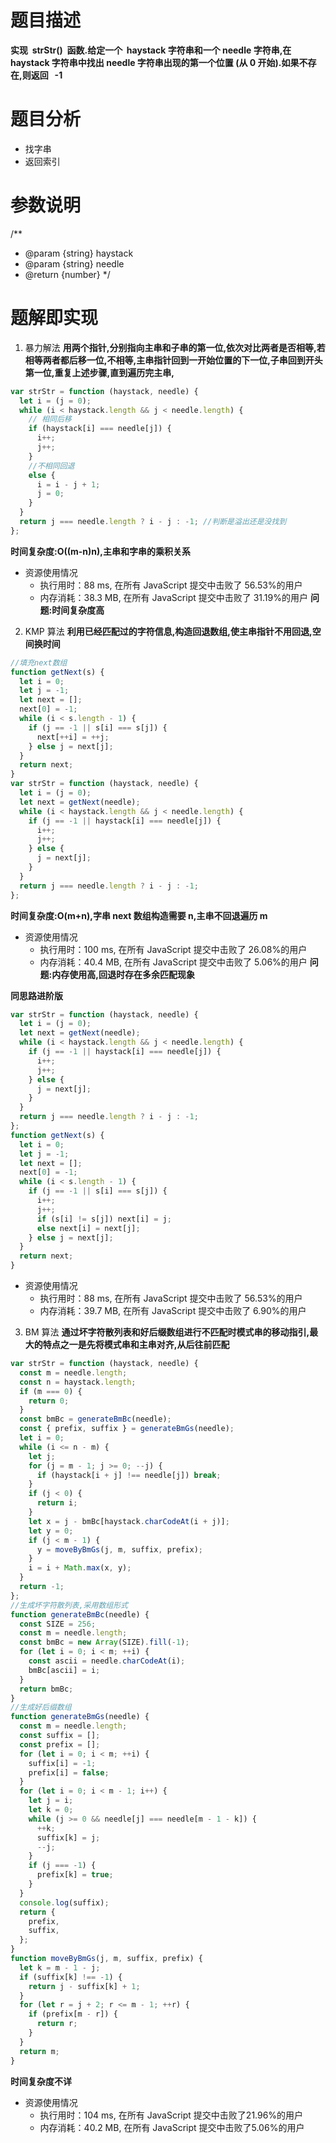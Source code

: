 # 题目描述

**实现  strStr()  函数.给定一个  haystack 字符串和一个 needle 字符串,在 haystack 字符串中找出 needle 字符串出现的第一个位置 (从 0 开始).如果不存在,则返回   -1**

# 题目分析

- 找字串
- 返回索引

# 参数说明

/\*\*

- @param {string} haystack
- @param {string} needle
- @return {number}
  \*/

# 题解即实现

1. 暴力解法
   **用两个指针,分别指向主串和子串的第一位,依次对比两者是否相等,若相等两者都后移一位,不相等,主串指针回到一开始位置的下一位,子串回到开头第一位,重复上述步骤,直到遍历完主串,**

```js
var strStr = function (haystack, needle) {
  let i = (j = 0);
  while (i < haystack.length && j < needle.length) {
    // 相同后移
    if (haystack[i] === needle[j]) {
      i++;
      j++;
    }
    //不相同回退
    else {
      i = i - j + 1;
      j = 0;
    }
  }
  return j === needle.length ? i - j : -1; //判断是溢出还是没找到
};
```

**时间复杂度:O((m-n)n),主串和字串的乘积关系**

- 资源使用情况
  - 执行用时：88 ms, 在所有 JavaScript 提交中击败了 56.53%的用户
  - 内存消耗：38.3 MB, 在所有 JavaScript 提交中击败了 31.19%的用户
    **问题:时间复杂度高**

2. KMP 算法
   **利用已经匹配过的字符信息,构造回退数组,使主串指针不用回退,空间换时间**

```js
//填充next数组
function getNext(s) {
  let i = 0;
  let j = -1;
  let next = [];
  next[0] = -1;
  while (i < s.length - 1) {
    if (j == -1 || s[i] === s[j]) {
      next[++i] = ++j;
    } else j = next[j];
  }
  return next;
}
var strStr = function (haystack, needle) {
  let i = (j = 0);
  let next = getNext(needle);
  while (i < haystack.length && j < needle.length) {
    if (j == -1 || haystack[i] === needle[j]) {
      i++;
      j++;
    } else {
      j = next[j];
    }
  }
  return j === needle.length ? i - j : -1;
};
```

**时间复杂度:O(m+n),字串 next 数组构造需要 n,主串不回退遍历 m**

- 资源使用情况
  - 执行用时：100 ms, 在所有 JavaScript 提交中击败了 26.08%的用户
  - 内存消耗：40.4 MB, 在所有 JavaScript 提交中击败了 5.06%的用户
    **问题:内存使用高,回退时存在多余匹配现象**

**同思路进阶版**

```js
var strStr = function (haystack, needle) {
  let i = (j = 0);
  let next = getNext(needle);
  while (i < haystack.length && j < needle.length) {
    if (j == -1 || haystack[i] === needle[j]) {
      i++;
      j++;
    } else {
      j = next[j];
    }
  }
  return j === needle.length ? i - j : -1;
};
function getNext(s) {
  let i = 0;
  let j = -1;
  let next = [];
  next[0] = -1;
  while (i < s.length - 1) {
    if (j == -1 || s[i] === s[j]) {
      i++;
      j++;
      if (s[i] != s[j]) next[i] = j;
      else next[i] = next[j];
    } else j = next[j];
  }
  return next;
}
```

- 资源使用情况
  - 执行用时：88 ms, 在所有 JavaScript 提交中击败了 56.53%的用户
  - 内存消耗：39.7 MB, 在所有 JavaScript 提交中击败了 6.90%的用户

3. BM 算法
   **通过坏字符散列表和好后缀数组进行不匹配时模式串的移动指引,最大的特点之一是先将模式串和主串对齐,从后往前匹配**

```js
var strStr = function (haystack, needle) {
  const m = needle.length;
  const n = haystack.length;
  if (m === 0) {
    return 0;
  }
  const bmBc = generateBmBc(needle);
  const { prefix, suffix } = generateBmGs(needle);
  let i = 0;
  while (i <= n - m) {
    let j;
    for (j = m - 1; j >= 0; --j) {
      if (haystack[i + j] !== needle[j]) break;
    }
    if (j < 0) {
      return i;
    }
    let x = j - bmBc[haystack.charCodeAt(i + j)];
    let y = 0;
    if (j < m - 1) {
      y = moveByBmGs(j, m, suffix, prefix);
    }
    i = i + Math.max(x, y);
  }
  return -1;
};
//生成坏字符散列表,采用数组形式
function generateBmBc(needle) {
  const SIZE = 256;
  const m = needle.length;
  const bmBc = new Array(SIZE).fill(-1);
  for (let i = 0; i < m; ++i) {
    const ascii = needle.charCodeAt(i);
    bmBc[ascii] = i;
  }
  return bmBc;
}
//生成好后缀数组
function generateBmGs(needle) {
  const m = needle.length;
  const suffix = [];
  const prefix = [];
  for (let i = 0; i < m; ++i) {
    suffix[i] = -1;
    prefix[i] = false;
  }
  for (let i = 0; i < m - 1; i++) {
    let j = i;
    let k = 0;
    while (j >= 0 && needle[j] === needle[m - 1 - k]) {
      ++k;
      suffix[k] = j;
      --j;
    }
    if (j === -1) {
      prefix[k] = true;
    }
  }
  console.log(suffix);
  return {
    prefix,
    suffix,
  };
}
function moveByBmGs(j, m, suffix, prefix) {
  let k = m - 1 - j;
  if (suffix[k] !== -1) {
    return j - suffix[k] + 1;
  }
  for (let r = j + 2; r <= m - 1; ++r) {
    if (prefix[m - r]) {
      return r;
    }
  }
  return m;
}
```
**时间复杂度不详**

- 资源使用情况
  + 执行用时：104 ms, 在所有 JavaScript 提交中击败了21.96%的用户
  + 内存消耗：40.2 MB, 在所有 JavaScript 提交中击败了5.06%的用户


